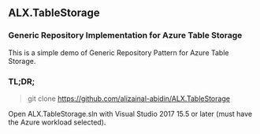 ## ALX.TableStorage
### Generic Repository Implementation for Azure Table Storage
This is a simple demo of Generic Repository Pattern for Azure Table Storage. 

### TL;DR;

> git clone https://github.com/alizainal-abidin/ALX.TableStorage

Open ALX.TableStorage.sln with Visual Studio 2017 15.5 or later (must have the Azure workload selected).
